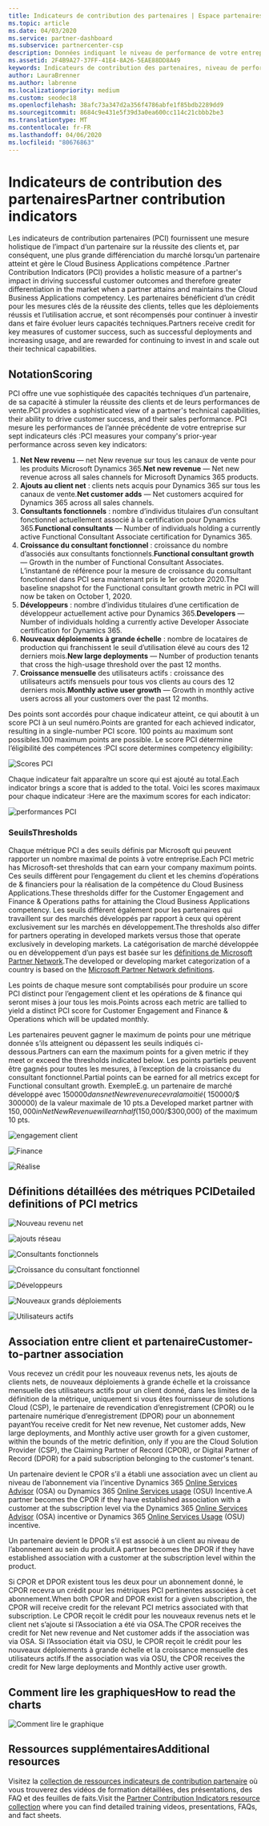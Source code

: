 ```yaml
---
title: Indicateurs de contribution des partenaires | Espace partenaires
ms.topic: article
ms.date: 04/03/2020
ms.service: partner-dashboard
ms.subservice: partnercenter-csp
description: Données indiquant le niveau de performance de votre entreprise avec Dynamics 365 Customer Engagement ou Dynamics 365 for Finance and Operations
ms.assetid: 2F4B9A27-37FF-41E4-8A26-5EAE88DD8A49
keywords: Indicateurs de contribution des partenaires, niveau de performance, réussite du client, mesures, Dynamics 365
author: LauraBrenner
ms.author: labrenne
ms.localizationpriority: medium
ms.custom: seodec18
ms.openlocfilehash: 38afc73a347d2a356f4786abfe1f85bdb2289dd9
ms.sourcegitcommit: 8684c9e431e5f39d3a0ea600cc114c21cbbb2be3
ms.translationtype: MT
ms.contentlocale: fr-FR
ms.lasthandoff: 04/06/2020
ms.locfileid: "80676863"
---
```

# <a name="partner-contribution-indicators"></a><span data-ttu-id="8c285-104">Indicateurs de contribution des partenaires</span><span class="sxs-lookup"><span data-stu-id="8c285-104">Partner contribution indicators</span></span>

<span data-ttu-id="8c285-105">Les indicateurs de contribution partenaires (PCI) fournissent une mesure holistique de l’impact d’un partenaire sur la réussite des clients et, par conséquent, une plus grande différenciation du marché lorsqu’un partenaire atteint et gère le Cloud Business Applications compétence .</span><span class="sxs-lookup"><span data-stu-id="8c285-105">Partner Contribution Indicators (PCI) provides a holistic measure of a partner's impact in driving successful customer outcomes and therefore greater differentiation in the market when a partner attains and maintains the Cloud Business Applications competency.</span></span> <span data-ttu-id="8c285-106">Les partenaires bénéficient d’un crédit pour les mesures clés de la réussite des clients, telles que les déploiements réussis et l’utilisation accrue, et sont récompensés pour continuer à investir dans et faire évoluer leurs capacités techniques.</span><span class="sxs-lookup"><span data-stu-id="8c285-106">Partners receive credit for key measures of customer success, such as successful deployments and increasing usage, and are rewarded for continuing to invest in and scale out their technical capabilities.</span></span>


## <a name="scoring"></a><span data-ttu-id="8c285-107">Notation</span><span class="sxs-lookup"><span data-stu-id="8c285-107">Scoring</span></span>

<span data-ttu-id="8c285-108">PCI offre une vue sophistiquée des capacités techniques d’un partenaire, de sa capacité à stimuler la réussite des clients et de leurs performances de vente.</span><span class="sxs-lookup"><span data-stu-id="8c285-108">PCI provides a sophisticated view of a partner's technical capabilities, their ability to drive customer success, and their sales performance.</span></span> <span data-ttu-id="8c285-109">PCI mesure les performances de l’année précédente de votre entreprise sur sept indicateurs clés :</span><span class="sxs-lookup"><span data-stu-id="8c285-109">PCI measures your company's prior-year performance across seven key indicators:</span></span>

1. <span data-ttu-id="8c285-110">**Net New revenu** — net New revenue sur tous les canaux de vente pour les produits Microsoft Dynamics 365.</span><span class="sxs-lookup"><span data-stu-id="8c285-110">**Net new revenue** — Net new revenue across all sales channels for Microsoft Dynamics 365 products.</span></span>
2. <span data-ttu-id="8c285-111">**Ajouts au client net** : clients nets acquis pour Dynamics 365 sur tous les canaux de vente.</span><span class="sxs-lookup"><span data-stu-id="8c285-111">**Net customer adds** — Net customers acquired for Dynamics 365 across all sales channels.</span></span>
3. <span data-ttu-id="8c285-112">**Consultants fonctionnels** : nombre d’individus titulaires d’un consultant fonctionnel actuellement associé à la certification pour Dynamics 365.</span><span class="sxs-lookup"><span data-stu-id="8c285-112">**Functional consultants** — Number of individuals holding a currently active Functional Consultant Associate certification for Dynamics 365.</span></span> 
4. <span data-ttu-id="8c285-113">**Croissance du consultant fonctionnel** : croissance du nombre d’associés aux consultants fonctionnels.</span><span class="sxs-lookup"><span data-stu-id="8c285-113">**Functional consultant growth** — Growth in the number of Functional Consultant Associates.</span></span>  <span data-ttu-id="8c285-114">L’instantané de référence pour la mesure de croissance du consultant fonctionnel dans PCI sera maintenant pris le 1er octobre 2020.</span><span class="sxs-lookup"><span data-stu-id="8c285-114">The baseline snapshot for the Functional consultant growth metric in PCI will now be taken on October 1, 2020.</span></span>  
5. <span data-ttu-id="8c285-115">**Développeurs** : nombre d’individus titulaires d’une certification de développeur actuellement active pour Dynamics 365.</span><span class="sxs-lookup"><span data-stu-id="8c285-115">**Developers** — Number of individuals holding a currently active Developer Associate certification for Dynamics 365.</span></span>
6. <span data-ttu-id="8c285-116">**Nouveaux déploiements à grande échelle** : nombre de locataires de production qui franchissent le seuil d’utilisation élevé au cours des 12 derniers mois.</span><span class="sxs-lookup"><span data-stu-id="8c285-116">**New large deployments** — Number of production tenants that cross the high-usage threshold over the past 12 months.</span></span>
7. <span data-ttu-id="8c285-117">**Croissance mensuelle** des utilisateurs actifs : croissance des utilisateurs actifs mensuels pour tous vos clients au cours des 12 derniers mois.</span><span class="sxs-lookup"><span data-stu-id="8c285-117">**Monthly active user growth** — Growth in monthly active users across all your customers over the past 12 months.</span></span>

<span data-ttu-id="8c285-118">Des points sont accordés pour chaque indicateur atteint, ce qui aboutit à un score PCI à un seul numéro.</span><span class="sxs-lookup"><span data-stu-id="8c285-118">Points are granted for each achieved indicator, resulting in a single-number PCI score.</span></span> <span data-ttu-id="8c285-119">100 points au maximum sont possibles.</span><span class="sxs-lookup"><span data-stu-id="8c285-119">100 maximum points are possible.</span></span> <span data-ttu-id="8c285-120">Le score PCI détermine l’éligibilité des compétences :</span><span class="sxs-lookup"><span data-stu-id="8c285-120">PCI score determines competency eligibility:</span></span>

![Scores PCI](images/pcinew1.png)

<span data-ttu-id="8c285-122">Chaque indicateur fait apparaître un score qui est ajouté au total.</span><span class="sxs-lookup"><span data-stu-id="8c285-122">Each indicator brings a score that is added to the total.</span></span> <span data-ttu-id="8c285-123">Voici les scores maximaux pour chaque indicateur :</span><span class="sxs-lookup"><span data-stu-id="8c285-123">Here are the maximum scores for each indicator:</span></span>

![performances PCI](images/pci/perfnew.png)

### <a name="thresholds"></a><span data-ttu-id="8c285-125">Seuils</span><span class="sxs-lookup"><span data-stu-id="8c285-125">Thresholds</span></span>

<span data-ttu-id="8c285-126">Chaque métrique PCI a des seuils définis par Microsoft qui peuvent rapporter un nombre maximal de points à votre entreprise.</span><span class="sxs-lookup"><span data-stu-id="8c285-126">Each PCI metric has Microsoft-set thresholds that can earn your company maximum points.</span></span> <span data-ttu-id="8c285-127">Ces seuils diffèrent pour l’engagement du client et les chemins d’opérations de & financiers pour la réalisation de la compétence du Cloud Business Applications.</span><span class="sxs-lookup"><span data-stu-id="8c285-127">These thresholds differ for the Customer Engagement and Finance & Operations paths for attaining the Cloud Business Applications competency.</span></span> <span data-ttu-id="8c285-128">Les seuils diffèrent également pour les partenaires qui travaillent sur des marchés développés par rapport à ceux qui opèrent exclusivement sur les marchés en développement.</span><span class="sxs-lookup"><span data-stu-id="8c285-128">The thresholds also differ for partners operating in developed markets versus those that operate exclusively in developing markets.</span></span>  <span data-ttu-id="8c285-129">La catégorisation de marché développée ou en développement d’un pays est basée sur les [définitions de Microsoft Partner Network](https://assetsprod.microsoft.com/mpn/mpn-developed-and-developing-countries.pdf).</span><span class="sxs-lookup"><span data-stu-id="8c285-129">The developed or developing market categorization of a country is based on the [Microsoft Partner Network definitions](https://assetsprod.microsoft.com/mpn/mpn-developed-and-developing-countries.pdf).</span></span>

<span data-ttu-id="8c285-130">Les points de chaque mesure sont comptabilisés pour produire un score PCI distinct pour l’engagement client et les opérations de & finance qui seront mises à jour tous les mois.</span><span class="sxs-lookup"><span data-stu-id="8c285-130">Points across each metric are tallied to yield a distinct PCI score for Customer Engagement and Finance & Operations which will be updated monthly.</span></span>

<span data-ttu-id="8c285-131">Les partenaires peuvent gagner le maximum de points pour une métrique donnée s’ils atteignent ou dépassent les seuils indiqués ci-dessous.</span><span class="sxs-lookup"><span data-stu-id="8c285-131">Partners can earn the maximum points for a given metric if they meet or exceed the thresholds indicated below.</span></span> <span data-ttu-id="8c285-132">Les points partiels peuvent être gagnés pour toutes les mesures, à l’exception de la croissance du consultant fonctionnel.</span><span class="sxs-lookup"><span data-stu-id="8c285-132">Partial points can be earned for all metrics except for Functional consultant growth.</span></span> <span data-ttu-id="8c285-133">Exemple</span><span class="sxs-lookup"><span data-stu-id="8c285-133">E.g.</span></span> <span data-ttu-id="8c285-134">un partenaire de marché développé avec $150 000 dans net New revenu recevra la moitié ($ 150000/$ 300000) de la valeur maximale de 10 pts.</span><span class="sxs-lookup"><span data-stu-id="8c285-134">a Developed market partner with $150,000 in Net New Revenue will earn half ($150,000/$300,000) of the maximum 10 pts.</span></span> 

![engagement client](images/pci/custengagethresh.png)

![Finance](images/pci/table_2.png)

![Réalise](images/Table3.PNG) 


## <a name="detailed-definitions-of-pci-metrics"></a><span data-ttu-id="8c285-138">Définitions détaillées des métriques PCI</span><span class="sxs-lookup"><span data-stu-id="8c285-138">Detailed definitions of PCI metrics</span></span>

![Nouveau revenu net](images/pci/netnewrevenue.png)

![ajouts réseau](images/pci/netadds.png)


![Consultants fonctionnels](images/pci/funcconsult.png)


![Croissance du consultant fonctionnel](images/pci/4_Functional_consultant_growth.png)

![Développeurs](images/pci/developers.png) 

![Nouveaux grands déploiements](images/pci/largedeploy.png) 

![Utilisateurs actifs](images/pci/activeusers.png)

## <a name="customer-to-partner-association"></a><span data-ttu-id="8c285-146">Association entre client et partenaire</span><span class="sxs-lookup"><span data-stu-id="8c285-146">Customer-to-partner association</span></span>

<span data-ttu-id="8c285-147">Vous recevez un crédit pour les nouveaux revenus nets, les ajouts de clients nets, de nouveaux déploiements à grande échelle et la croissance mensuelle des utilisateurs actifs pour un client donné, dans les limites de la définition de la métrique, uniquement si vous êtes fournisseur de solutions Cloud (CSP), le partenaire de revendication d’enregistrement (CPOR) ou le partenaire numérique d’enregistrement (DPOR) pour un abonnement payant</span><span class="sxs-lookup"><span data-stu-id="8c285-147">You receive credit for Net new revenue, Net customer adds, New large deployments, and Monthly active user growth for a given customer, within the bounds of the metric definition, only if you are the Cloud Solution Provider (CSP), the Claiming Partner of Record (CPOR), or Digital Partner of Record (DPOR) for a paid subscription belonging to the customer's tenant.</span></span>

<span data-ttu-id="8c285-148">Un partenaire devient le CPOR s’il a établi une association avec un client au niveau de l’abonnement via l’incentive Dynamics 365 [Online Services Advisor](https://support.microsoft.com/help/4501560/online-services-advisor-osa-sell-incentives-faq) (OSA) ou Dynamics 365 [Online Services usage](https://support.microsoft.com/help/4489988/online-services-usage-osu-incentives-faq) (OSU) Incentive.</span><span class="sxs-lookup"><span data-stu-id="8c285-148">A partner becomes the CPOR if they have established association with a customer at the subscription level via the Dynamics 365 [Online Services Advisor](https://support.microsoft.com/help/4501560/online-services-advisor-osa-sell-incentives-faq) (OSA) incentive or Dynamics 365 [Online Services Usage](https://support.microsoft.com/help/4489988/online-services-usage-osu-incentives-faq) (OSU) incentive.</span></span>

<span data-ttu-id="8c285-149">Un partenaire devient le DPOR s’il est associé à un client au niveau de l’abonnement au sein du produit.</span><span class="sxs-lookup"><span data-stu-id="8c285-149">A partner becomes the DPOR if they have established association with a customer at the subscription level within the product.</span></span>

<span data-ttu-id="8c285-150">Si CPOR et DPOR existent tous les deux pour un abonnement donné, le CPOR recevra un crédit pour les métriques PCI pertinentes associées à cet abonnement.</span><span class="sxs-lookup"><span data-stu-id="8c285-150">When both CPOR and DPOR exist for a given subscription, the CPOR will receive credit for the relevant PCI metrics associated with that subscription.</span></span> <span data-ttu-id="8c285-151">Le CPOR reçoit le crédit pour les nouveaux revenus nets et le client net s’ajoute si l’Association a été via OSA.</span><span class="sxs-lookup"><span data-stu-id="8c285-151">The CPOR receives the credit for Net new revenue and Net customer adds if the association was via OSA.</span></span> <span data-ttu-id="8c285-152">Si l’Association était via OSU, le CPOR reçoit le crédit pour les nouveaux déploiements à grande échelle et la croissance mensuelle des utilisateurs actifs.</span><span class="sxs-lookup"><span data-stu-id="8c285-152">If the association was via OSU, the CPOR receives the credit for New large deployments and Monthly active user growth.</span></span> 

## <a name="how-to-read-the-charts"></a><span data-ttu-id="8c285-153">Comment lire les graphiques</span><span class="sxs-lookup"><span data-stu-id="8c285-153">How to read the charts</span></span>

![Comment lire le graphique](images/pci/howto.png)

## <a name="additional-resources"></a><span data-ttu-id="8c285-155">Ressources supplémentaires</span><span class="sxs-lookup"><span data-stu-id="8c285-155">Additional resources</span></span>

<span data-ttu-id="8c285-156">Visitez la [collection de ressources indicateurs de contribution partenaire](https://aka.ms/pcilearn) où vous trouverez des vidéos de formation détaillées, des présentations, des FAQ et des feuilles de faits.</span><span class="sxs-lookup"><span data-stu-id="8c285-156">Visit the [Partner Contribution Indicators resource collection](https://aka.ms/pcilearn) where you can find detailed training videos, presentations, FAQs, and fact sheets.</span></span> 




